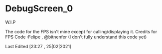 # DebugScreen_0
W.I.P

The code for the FPS isn't mine except for calling/displaying it.
Credits for FPS Code :Felipe , @bitnenfer (I don't fully understand this code yet)

Last Edited [23:27 , 25|02|2021]
